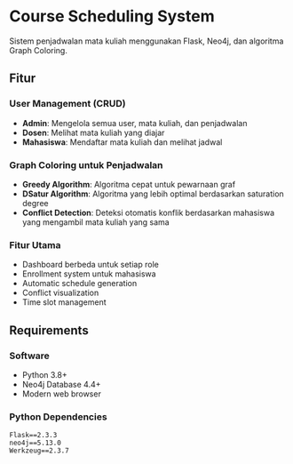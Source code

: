 # Course Scheduling System

Sistem penjadwalan mata kuliah menggunakan Flask, Neo4j, dan algoritma Graph Coloring.

## Fitur

### User Management (CRUD)
- **Admin**: Mengelola semua user, mata kuliah, dan penjadwalan
- **Dosen**: Melihat mata kuliah yang diajar
- **Mahasiswa**: Mendaftar mata kuliah dan melihat jadwal

### Graph Coloring untuk Penjadwalan
- **Greedy Algorithm**: Algoritma cepat untuk pewarnaan graf
- **DSatur Algorithm**: Algoritma yang lebih optimal berdasarkan saturation degree
- **Conflict Detection**: Deteksi otomatis konflik berdasarkan mahasiswa yang mengambil mata kuliah yang sama

### Fitur Utama
- Dashboard berbeda untuk setiap role
- Enrollment system untuk mahasiswa
- Automatic schedule generation
- Conflict visualization
- Time slot management

## Requirements

### Software
- Python 3.8+
- Neo4j Database 4.4+
- Modern web browser

### Python Dependencies
```
Flask==2.3.3
neo4j==5.13.0
Werkzeug==2.3.7
```